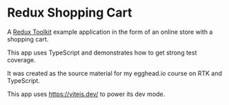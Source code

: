 # Redux Shopping Cart


A [Redux Toolkit](https://redux-toolkit.js.org/) example application in the form of an online store with a shopping cart.

This app uses TypeScript and demonstrates how to get strong test coverage.

It was created as the source material for my egghead.io course on RTK and TypeScript.

This app uses https://vitejs.dev/ to power its dev mode.